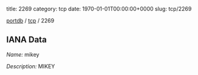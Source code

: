 title: 2269
category: tcp
date: 1970-01-01T00:00:00+0000
slug: tcp/2269

[portdb](/) / [tcp](/category/tcp.html) / 2269


## IANA Data

_Name:_ mikey

_Description:_ MIKEY

